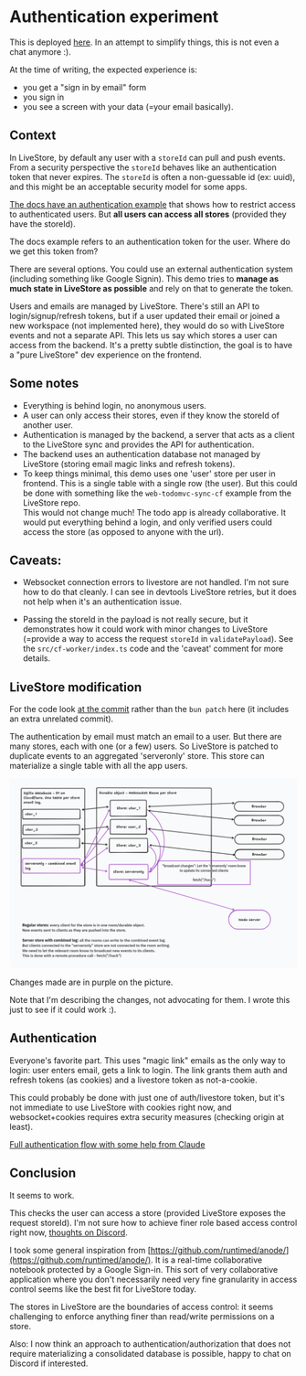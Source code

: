 # Authentication experiment

This is deployed [here](https://livestore-chat.netlify.app/).
In an attempt to simplify things, this is not even a chat anymore :).

At the time of writing, the expected experience is:

- you get a "sign in by email" form
- you sign in
- you see a screen with your data (=your email basically). 

## Context

In LiveStore, by default any user with a `storeId` can pull and push events.
From a security perspective the `storeId` behaves like an authentication token that never expires.
The `storeId` is often a non-guessable id (ex: uuid), and this might be an acceptable security model for some apps.

[The docs have an authentication example](https://docs.livestore.dev/patterns/auth/) that shows how to restrict access to authenticated users. 
But **all users can access all stores** (provided they have the storeId).

The docs example refers to an authentication token for the user. Where do we get this token from?

There are several options. You could use an external authentication system (including something like Google Signin).
This demo tries to **manage as much state in LiveStore as possible** and rely on that to generate the token.

Users and emails are managed by LiveStore. 
There's still an API to login/signup/refresh tokens, but if a user updated their email or joined a new workspace (not implemented here), 
they would do so with LiveStore events and not a separate API. This lets us say which stores a user can access from the backend.
It's a pretty subtle distinction, the goal is to have a "pure LiveStore" dev experience on the frontend.

## Some notes

- Everything is behind login, no anonymous users.
- A user can only access their stores, even if they know the storeId of another user.
- Authentication is managed by the backend, a server that acts as a client to the LiveStore sync and provides the API for authentication.
- The backend uses an authentication database not managed by LiveStore (storing email magic links and refresh tokens).
- To keep things minimal, this demo uses one 'user' store per user in frontend. This is a single table with a single row (the user).
But this could be done with something like the `web-todomvc-sync-cf` example from the LiveStore repo.  
This would not change much! The todo app is already collaborative. It would put everything behind a login, and only verified users could access the store (as opposed to anyone with the url).

## Caveats:

- Websocket connection errors to livestore are not handled. I'm not sure how to do that cleanly.
  I can see in devtools LiveStore retries, but it does not help when it's an authentication issue. 

- Passing the storeId in the payload is not really secure, but it demonstrates how it could work with minor changes to LiveStore (=provide a way to access the request `storeId` in `validatePayload`).
  See the `src/cf-worker/index.ts` code and the 'caveat' comment for more details.

## LiveStore modification

For the code look [at the commit](https://github.com/livestorejs/livestore/commit/e23f38b0520047bc8a942ea672b71895666d57ef) rather than the `bun patch` here (it includes an extra unrelated commit).

The authentication by email must match an email to a user. But there are many stores, each with one (or a few) users.
So LiveStore is patched to duplicate events to an aggregated 'serveronly' store. This store can materialize a single table with all the app users.

![Changes made to LiveStore CloudFlare sync](./tldraw_cf_sync_livestore_experiment.png)

Changes made are in purple on the picture.

Note that I'm describing the changes, not advocating for them. I wrote this just to see if it could work :). 

## Authentication

Everyone's favorite part. This uses "magic link" emails as the only way to login: user enters email, gets a link to login.
The link grants them auth and refresh tokens (as cookies) and a livestore token as not-a-cookie.

This could probably be done with just one of auth/livestore token, but it's not immediate to use LiveStore with cookies right now, and websocket+cookies requires extra security measures (checking origin at least).

[Full authentication flow with some help from Claude](./auth_flow.md)

## Conclusion

It seems to work.

This checks the user can access a store (provided LiveStore exposes the request storeId). I'm not sure how to achieve finer role based access control right now, [thoughts on Discord](https://discord.com/channels/1154415661842452532/1395462652507197492/1397242417412833391).

I took some general inspiration from [https://github.com/runtimed/anode/](https://github.com/runtimed/anode/). It is a real-time collaborative notebook protected by a Google Sign-in.
This sort of very collaborative application where you don't necessarily need very fine granularity in access control seems like the best fit for LiveStore today.

The stores in LiveStore are the boundaries of access control: it seems challenging to enforce anything finer than read/write permissions on a store.

Also: I now think an approach to authentication/authorization that does not require materializing a consolidated database is possible, happy to chat on Discord if interested.